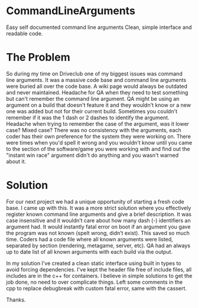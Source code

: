 # CommandLineArguments

Easy self documented command line arguments 
Clean, simple interface and readable code.

# The Problem

So during my time on Driveclub one of my biggest issues was command line arguments. It was a massive code base and command line arguments were buried all over the code base. A wiki page would always be outdated and never maintained. Headache for QA when they need to test something but can't remember the command line argument. QA might be using an argument on a build that doesn't feature it and they wouldn't know or a new one was added but not for their current build. Sometimes you couldn't remember if it was the 1 dash or 2 dashes to identify the argument. Headache when trying to remember the case of the argument, was it lower case? Mixed case? There was no consistency with the arguments, each coder has their own preference for the system they were working on. There were times when you'd spell it wrong and you wouldn't know until you came to the section of the software/game you were working with and find out the "instant win race" argument didn't do anything and you wasn't warned about it.

# Solution

For our next project we had a unique opportunity of starting a fresh code base. I came up with this. It was a more strict solution where you effectively register known command line arguments and give a brief description. It was case insensitive and it wouldn’t care about how many dash (-) identifiers an argument had. It would instantly fatal error on boot if an argument you gave the program was not known (spelt wrong, didn’t exist). This saved so much time. Coders had a code file where all known arguments were listed, separated by section (rendering, metagame, server, etc). QA had an always up to date list of all known arguments with each build via the output.

In my solution I've created a clean static interface using built in types to avoid forcing dependencies. I've kept the header file free of include files, all includes are in the c++ for containers. I believe in simple solutions to get the job done, no need to over complicate things. Left some comments in the cpp to replace debugbreak with custom fatal error, same with the cassert.

Thanks.
